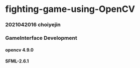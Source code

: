 # fighting-game-using-OpenCV

### 2021042016 choiyejin
### GameInterface Development
#### opencv 4.9.0
#### SFML-2.6.1
